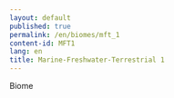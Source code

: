 ```yaml
---
layout: default
published: true
permalink: /en/biomes/mft_1
content-id: MFT1
lang: en
title: Marine-Freshwater-Terrestrial 1
---
```


Biome
